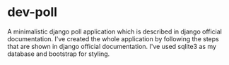 # dev-poll
A minimalistic django poll application which
is described in django official documentation.
I've created the whole application by following
the steps that are shown in django official
documentation. I've used sqlite3 as my 
database and bootstrap for styling. 
